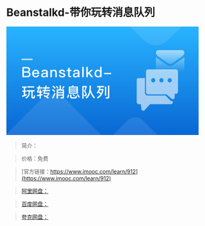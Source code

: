 # Beanstalkd-带你玩转消息队列

![img](../../assets/5fe442fe00012d5f05400304.jpg)

> 简介：

> 价格：免费

> [官方链接：https://www.imooc.com/learn/912](https://www.imooc.com/learn/912)

> [阿里网盘：]()

> [百度网盘：]()

> [夸克网盘：]()
